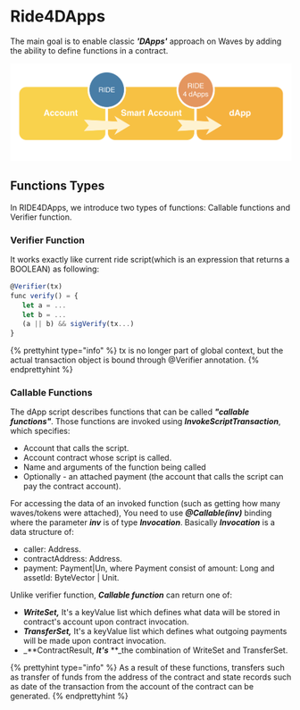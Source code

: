 # Ride4DApps

The main goal is to enable classic _**'DApps'**_ approach on Waves by adding the ability to define functions in a contract.

![](../_assets/RIDE4Dapp.png)

## Functions Types

In RIDE4DApps, we introduce two types of functions: Callable functions and Verifier function.

### Verifier Function

It works exactly like current ride script\(which is an expression that returns a BOOLEAN\) as following:

```js
@Verifier(tx)
func verify() = {
   let a = ...
   let b = ...
   (a || b) && sigVerify(tx...)
}
```

{% prettyhint type="info" %} tx is no longer part of global context, but the actual transaction object is bound through @Verifier annotation. {% endprettyhint %}

### **Callable Functions**

The dApp script describes functions that can be called **_"callable functions"_**.
Those functions are invoked using **_InvokeScriptTransaction_**, which specifies:
* Account that calls the script.
* Account contract whose script is called.
* Name and arguments of the function being called
* Optionally - an attached payment (the account that calls the script can pay the contract account).


For accessing the data of an invoked function \(such as getting how many waves/tokens were attached\), You need to use _**@Callable\(inv\)**_ binding where the parameter _**inv**_ is of type _**Invocation**_. Basically _**Invocation**_ is a data structure of:

* caller: Address.
* contractAddress: Address.
* payment: Payment\|Un, where Payment consist of amount: Long and assetId: ByteVector \| Unit.

Unlike verifier function, _**Callable function**_ can return one of: 

* _**WriteSet,**_ It's a keyValue list which defines what data will be stored in contract's account upon contract invocation.
* _**TransferSet,**_ It's a keyValue list which defines what outgoing payments will be made upon contract invocation.
* _**ContractResult, **_It's_** **_the combination of WriteSet and TransferSet.


{% prettyhint type="info" %} As a result of these functions, transfers such as transfer of funds from the address of the contract and state records such as date of the transaction from the account of the contract can be generated. {% endprettyhint %}










